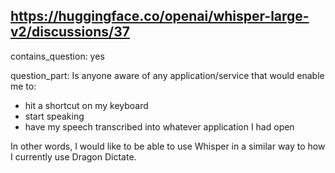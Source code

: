 ## https://huggingface.co/openai/whisper-large-v2/discussions/37

contains_question: yes

question_part: Is anyone aware of any application/service that would enable me to:
- hit a shortcut on my keyboard
- start speaking
- have my speech transcribed into whatever application I had open

In other words, I would like to be able to use Whisper in a similar way to how I currently use Dragon Dictate.